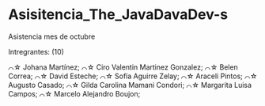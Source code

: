 # Asisitencia_The_JavaDavaDev-s
Asistencia mes de octubre

Intregrantes: (10)

⌒☆  Johana Martínez;
⌒☆  Ciro Valentin Martinez Gonzalez;
⌒☆  Belen Correa;
⌒☆  David Esteche;
⌒☆  Sofía Aguirre Zelay;
⌒☆  Araceli Pintos;
⌒☆  Augusto Casado;
⌒☆  Gilda Carolina Mamani Condori;
⌒☆  Margarita Luisa Campos; 
⌒☆  Marcelo Alejandro Boujon;
